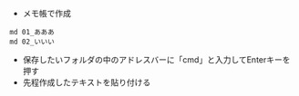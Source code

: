 - メモ帳で作成

```
md 01_あああ
md 02_いいい
```

- 保存したいフォルダの中のアドレスバーに「cmd」と入力してEnterキーを押す
- 先程作成したテキストを貼り付ける
